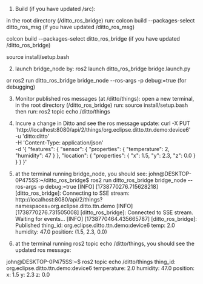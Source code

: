 1. Build (if you have updated /src):

in the root directory (/ditto_ros_bridge) run:
colcon build --packages-select ditto_ros_msg (if you have updated /ditto_ros_msg)

colcon build --packages-select ditto_ros_bridge (if you have updated /ditto_ros_bridge)

source install/setup.bash

2. launch bridge_node by:
ros2 launch ditto_ros_bridge bridge.launch.py

or ros2 run ditto_ros_bridge bridge_node --ros-args -p debug:=true (for debugging)

3. Monitor published ros messages (at /ditto/things):
open a new terminal, in the root directory (/ditto_ros_bridge) run: source install/setup.bash 
then run: ros2 topic echo /ditto/things

4. Incure a change in Ditto and see the ros message update: curl -X PUT 'http://localhost:8080/api/2/things/org.eclipse.ditto.ttn.demo:device6' \
  -u 'ditto:ditto' \
  -H 'Content-Type: application/json' \
  -d '{
    "features": {
      "sensor": {
        "properties": {
          "temperature": 2,
          "humidity": 47
        }
      },
      "location": {
        "properties": {
          "x": 1.5,
          "y": 2.3,
          "z": 0.0
        }
      }
    }
  }'

5. at the terminal running bridge_node, you should see:
john@DESKTOP-0P475SS:~/ditto_ros_bridge$ ros2 run ditto_ros_bridge bridge_node --ros-args -p debug:=true
[INFO] [1738770276.715628218] [ditto_ros_bridge]: Connecting to SSE stream: http://localhost:8080/api/2/things?namespaces=org.eclipse.ditto.ttn.demo
[INFO] [1738770276.731505008] [ditto_ros_bridge]: Connected to SSE stream. Waiting for events...
[INFO] [1738770464.435665787] [ditto_ros_bridge]: Published thing_id: org.eclipse.ditto.ttn.demo:device6 temp: 2.0 humidity: 47.0 position: (1.5, 2.3, 0.0)

6. at the terminal running ros2 topic echo /ditto/things, you should see the updated ros message:

john@DESKTOP-0P475SS:~$ ros2 topic echo /ditto/things
thing_id: org.eclipse.ditto.ttn.demo:device6
temperature: 2.0
humidity: 47.0
position:
  x: 1.5
  y: 2.3
  z: 0.0